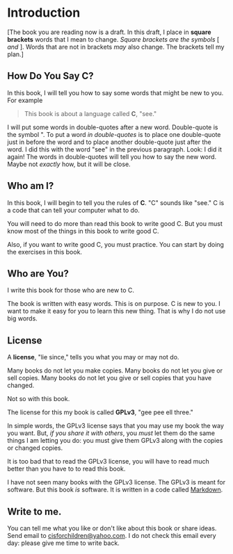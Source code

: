 # Introduction

\[The book you are reading now is a draft.
In this draft, I place in **square brackets** words that I mean to change.
*Square brackets are the symbols* \[ *and* \].
Words that are not in brackets *may* also change.
The brackets tell my plan.\]

How Do You Say C?
-----------------

In this book, I will tell you how to say some words that might be new to you.
For example

> This book is about a language called **C**, "see."

I will put some words in double-quotes after a new word.
Double-quote is the symbol ".
To put a word _in double-quotes_ is
to place one double-quote just in before the word and
to place another double-quote just after the word.
I did this with the word "see" in the previous paragraph.
Look: I did it again!
The words in double-quotes will tell you how to say the new word.
Maybe not _exactly_ how, but it will be close.

## Who am I?

In this book, I will begin to tell you the rules of **C**.
"C" sounds like "see."
C is a code that can tell your computer what to do.

You will need to do more than read this book to write good C.
But you must know most of the things in this book to write good C.

Also, if you want to write good C,
you must practice.
You can start by doing the exercises in this book.

## Who are You?

I write this book for those who are new to C.

The book is written with easy words.
This is on purpose.
C is new to you.
I want to make it easy for you to learn this new thing.
That is why I do not use big words.

## License

A **license**, "lie since," tells you what you may or may not do.

Many books do not let you make copies.
Many books do not let you give or sell copies.
Many books do not let you give or sell copies that you have changed.

Not so with this book.

The license for this my book is called **GPLv3**, "gee pee ell three."

In simple words, the GPLv3 license says that you may use my book the way you want. But, *if you share it with others*, you *must* let them do the same things I am letting you do: you must give them GPLv3 along with the copies or changed copies.

It is too bad that to read the GPLv3 license, you will have to read much better than you have to to read this book.

I have not seen many books with the GPLv3 license. The GPLv3 is meant for software. But this book *is* software. It is written in a code called [Markdown](https://guides.github.com/features/mastering-markdown/).

## Write to me.

You can tell me what you like or don't like about this book or share ideas.
Send email to <cisforchildren@yahoo.com>.
I do not check this email every day: please give me time to write back.
